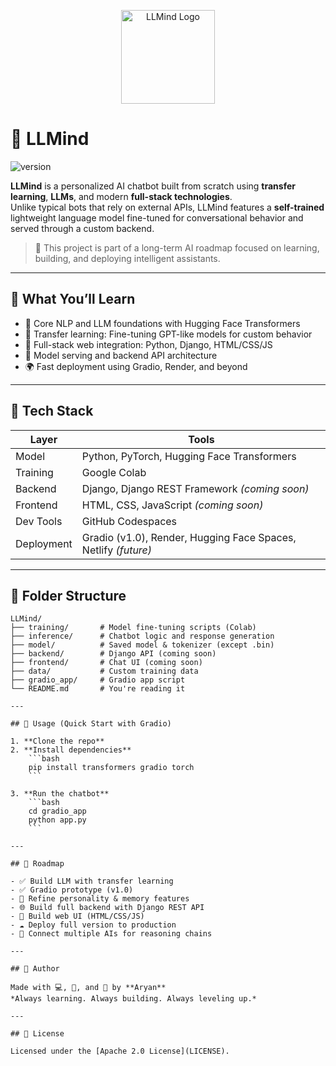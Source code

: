 <p align="center">
  <img src="assets/logo.png" alt="LLMind Logo" width="150" />
</p>

# 💬 LLMind

![version](https://img.shields.io/badge/version-1.0.0-blue.svg)

**LLMind** is a personalized AI chatbot built from scratch using **transfer learning**, **LLMs**, and modern **full-stack technologies**.  
Unlike typical bots that rely on external APIs, LLMind features a **self-trained** lightweight language model fine-tuned for conversational behavior and served through a custom backend.

> 🚀 This project is part of a long-term AI roadmap focused on learning, building, and deploying intelligent assistants.

---

## 🧠 What You’ll Learn

- 🤖 Core NLP and LLM foundations with Hugging Face Transformers  
- 🔁 Transfer learning: Fine-tuning GPT-like models for custom behavior  
- 🧱 Full-stack web integration: Python, Django, HTML/CSS/JS  
- 🔌 Model serving and backend API architecture  
- 🌍 Fast deployment using Gradio, Render, and beyond

---

## 🔧 Tech Stack

| Layer        | Tools |
|--------------|-------|
| Model        | Python, PyTorch, Hugging Face Transformers |
| Training     | Google Colab |
| Backend      | Django, Django REST Framework *(coming soon)* |
| Frontend     | HTML, CSS, JavaScript *(coming soon)* |
| Dev Tools    | GitHub Codespaces |
| Deployment   | Gradio (v1.0), Render, Hugging Face Spaces, Netlify *(future)* |

---

## 📁 Folder Structure

```plaintext
LLMind/
├── training/       # Model fine-tuning scripts (Colab)
├── inference/      # Chatbot logic and response generation
├── model/          # Saved model & tokenizer (except .bin)
├── backend/        # Django API (coming soon)
├── frontend/       # Chat UI (coming soon)
├── data/           # Custom training data
├── gradio_app/     # Gradio app script
└── README.md       # You're reading it

---

## 🚀 Usage (Quick Start with Gradio)

1. **Clone the repo**
2. **Install dependencies**
    ```bash
    pip install transformers gradio torch
    ```

3. **Run the chatbot**
    ```bash
    cd gradio_app
    python app.py
    ```

---

## 🧭 Roadmap

- ✅ Build LLM with transfer learning  
- ✅ Gradio prototype (v1.0)  
- 🔄 Refine personality & memory features  
- 🌐 Build full backend with Django REST API  
- 🎨 Build web UI (HTML/CSS/JS)  
- ☁️ Deploy full version to production  
- 🤝 Connect multiple AIs for reasoning chains  

---

## 🙌 Author

Made with 💻, 🧠, and 🚀 by **Aryan**  
*Always learning. Always building. Always leveling up.*

---

## 📄 License

Licensed under the [Apache 2.0 License](LICENSE).
